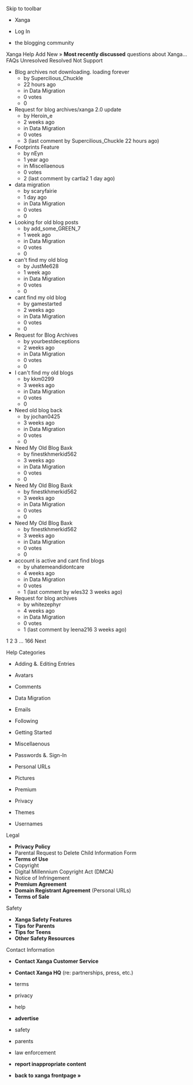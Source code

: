 Skip to toolbar

*   Xanga

*   Log In

*   the blogging community

Xanga Help Add New » **Most recently discussed** questions about Xanga… FAQs Unresolved Resolved Not Support

*   Blog archives not downloading. loading forever
    *   by Supercilious\_Chuckle
    *   22 hours ago
    *   in Data Migration
    *   0 votes
    *   0
*   Request for blog archives/xanga 2.0 update
    *   by Heroin\_e
    *   2 weeks ago
    *   in Data Migration
    *   0 votes
    *   3 (last comment by Supercilious\_Chuckle 22 hours ago)
*   Footprints Feature
    *   by nEyn
    *   1 year ago
    *   in Miscellaenous
    *   0 votes
    *   2 (last comment by cartla2 1 day ago)
*   data migration
    *   by scaryfairie
    *   1 day ago
    *   in Data Migration
    *   0 votes
    *   0
*   Looking for old blog posts
    *   by add\_some\_GREEN\_7
    *   1 week ago
    *   in Data Migration
    *   0 votes
    *   0
*   can't find my old blog
    *   by JustMe628
    *   1 week ago
    *   in Data Migration
    *   0 votes
    *   0
*   cant find my old blog
    *   by gamestarted
    *   2 weeks ago
    *   in Data Migration
    *   0 votes
    *   0
*   Request for Blog Archives
    *   by yourbestdeceptions
    *   2 weeks ago
    *   in Data Migration
    *   0 votes
    *   0
*   I can't find my old blogs
    *   by kkm0299
    *   3 weeks ago
    *   in Data Migration
    *   0 votes
    *   0
*   Need old blog back
    *   by jochan0425
    *   3 weeks ago
    *   in Data Migration
    *   0 votes
    *   0
*   Need My Old Blog Baxk
    *   by finestkhmerkid562
    *   3 weeks ago
    *   in Data Migration
    *   0 votes
    *   0
*   Need My Old Blog Baxk
    *   by finestkhmerkid562
    *   3 weeks ago
    *   in Data Migration
    *   0 votes
    *   0
*   Need My Old Blog Baxk
    *   by finestkhmerkid562
    *   3 weeks ago
    *   in Data Migration
    *   0 votes
    *   0
*   account is active and cant find blogs
    *   by uhatemeandidontcare
    *   4 weeks ago
    *   in Data Migration
    *   0 votes
    *   1 (last comment by wles32 3 weeks ago)
*   Request for blog archives
    *   by whitezephyr
    *   4 weeks ago
    *   in Data Migration
    *   0 votes
    *   1 (last comment by leena216 3 weeks ago)

1 2 3 ... 166 Next

Help Categories

*   Adding &. Editing Entries
*   Avatars
*   Comments
*   Data Migration
*   Emails
*   Following
*   Getting Started
*   Miscellaenous

*   Passwords &. Sign-In
*   Personal URLs
*   Pictures
*   Premium
*   Privacy
*   Themes
*   Usernames

Legal

*   **Privacy Policy**
*   Parental Request to Delete Child Information Form
*   **Terms of Use**
*   Copyright
*   Digital Millennium Copyright Act (DMCA)
*   Notice of Infringement
*   **Premium Agreement**
*   **Domain Registrant Agreement** (Personal URLs)
*   **Terms of Sale**

Safety

*   **Xanga Safety Features**
*   **Tips for Parents**
*   **Tips for Teens**
*   **Other Safety Resources**

Contact Information

*   **Contact Xanga Customer Service**
*   **Contact Xanga HQ** (re: partnerships, press, etc.)

*   terms
*   privacy
*   help
*   **advertise**

*   safety
*   parents
*   law enforcement
*   **report inappropriate content**

*   **back to xanga frontpage »**